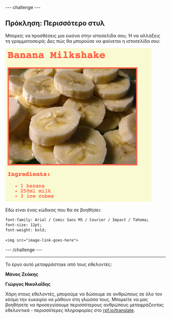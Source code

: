 --- challenge ---

## Πρόκληση: Περισσότερο στυλ

Μπορείς να προσθέσεις μια εικόνα στην ιστοσελίδα σου; Ή να αλλάξεις τη γραμματοσειρά; Δες πώς θα μπορούσε να φαίνεται η ιστοσελίδα σου:

![screenshot](images/recipe-final.png)

Εδώ είναι ένας κώδικας που θα σε βοηθήσει:

    font-family: Arial / Comic Sans MS / Courier / Impact / Tahoma;
    font-size: 12pt;
    font-weight: bold;
    
    <img src="image-link-goes-here">
    

--- /challenge ---

***
Το έργο αυτό μεταφράστηκε από τους εθελοντές:

**Μάνος Ζεάκης**

**Γιώργος Νικολαΐδης**

Χάρη στους εθελοντές, μπορούμε να δώσουμε σε ανθρώπους σε όλο τον κόσμο την ευκαιρία να μάθουν στη γλώσσα τους. Μπορείτε να μας βοηθήσετε να προσεγγίσουμε περισσότερους ανθρώπους μεταφράζοντας εθελοντικά - περισσότερες πληροφορίες στο [rpf.io/translate](https://rpf.io/translate).
